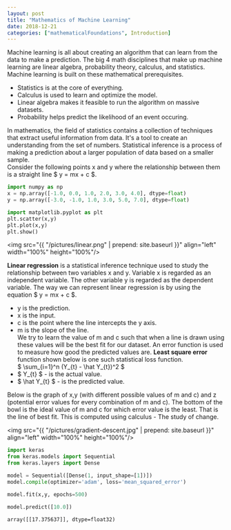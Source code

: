 ```yaml
---
layout: post
title: "Mathematics of Machine Learning"
date: 2018-12-21
categories: ["mathematicalFoundations", Introduction]
---
```


Machine learning is all about creating an algorithm that can learn from the data to make a prediction. The big 4 math disciplines that make up machine learning are linear algebra, probability theory, calculus, and statistics. Machine learning is built on these mathematical prerequisites.<br/>
* Statistics is at the core of everything.
* Calculus is used to learn and optimize the model.
* Linear algebra makes it feasible to run the algorithm on massive datasets.
* Probability helps predict the likelihood of an event occuring.

In mathematics, the field of statistics contains a collection of techniques that extract useful information from data. It's a tool to create an understanding from the set of numbers. Statistical inference is a process of making a prediction about a larger population of data based on a smaller sample.<br/>
Consider the following points x and y where the relationship between them is a straight line $ y = mx + c $.<br/>

```python
import numpy as np
x = np.array([-1.0, 0.0, 1.0, 2.0, 3.0, 4.0], dtype=float)
y = np.array([-3.0, -1.0, 1.0, 3.0, 5.0, 7.0], dtype=float)
```
```python
import matplotlib.pyplot as plt
plt.scatter(x,y)
plt.plot(x,y)
plt.show()
```
<img src="{{ "/pictures/linear.png" | prepend: site.baseurl }}" align="left" width="100%" height="100%"/>

**Linear regression** is a statistical inference technique used to study the relationship between two variables x and y. Variable x is regarded as an independent variable. The other variable y is regarded as the dependent variable. The way we can represent linear regression is by using the equation $ y = mx + c $.<br/>
* y is the prediction.
* x is the input.
* c is the point where the line intercepts the y axis.
* m is the slope of the line.<br/>
We try to learn the value of m and c such that when a line is drawn using these values will be the best fit for our dataset. An error function is used to measure how good the predicted values are. **Least square error** function shown below is one such statistical loss function.<br/>
$ \sum_{i=1}^n (Y_{t} - \hat Y_{t})^2  $
* $ Y_{t} $ - is the actual value.
* $ \hat Y_{t} $ - is the predicted value. <br/>

Below is the graph of x,y (with different possible values of m and c) and z (potential error values for every combination of m and c). The bottom of the bowl is the ideal value of m and c for which error value is the least. That is the line of best fit.
This is computed using calculus - The study of change.<br/>

<img src="{{ "/pictures/gradient-descent.jpg" | prepend: site.baseurl }}" align="left" width="100%" height="100%"/>

```python
import keras
from keras.models import Sequential
from keras.layers import Dense

model = Sequential([Dense(1, input_shape=[1])])
model.compile(optimizer='adam', loss='mean_squared_error')
```

```python
model.fit(x,y, epochs=500)
```

```python
model.predict([10.0])
```
    array([[17.375637]], dtype=float32)

